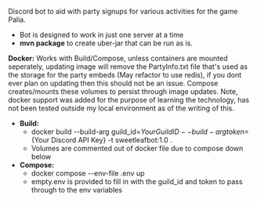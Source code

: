 Discord bot to aid with party signups for various activities for the game Palia.
  - Bot is designed to work in just one server at a time
  - **mvn package** to create uber-jar that can be run as is.

**Docker:**
  Works with Build/Compose, unless containers are mounted seperately, updating image will remove the PartyInfo.txt file that's used as the storage for the party embeds (May refactor to use redis), if you dont ever plan on updating then this should not be an issue. Compose creates/mounts these volumes to persist through image updates. Note, docker support was added for the purpose of learning the technology, has not been tested outside my local environment as of the writing of this.
  - **Build:**
    - docker build --build-arg guild_id=${Your Guild ID} --build-arg token=${Your Discord API Key} -t sweetleafbot:1.0 .
    - Volumes are commented out of docker file due to compose down below
  - **Compose:**
    - docker compose --env-file .env up
    - empty.env is provided to fill in with the guild_id and token to pass through to the env variables

